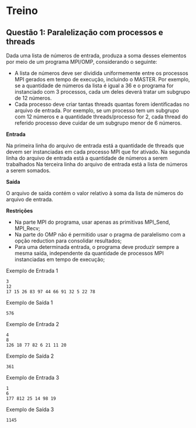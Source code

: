 # Treino

## Questão 1: Paralelização com processos e threads

Dada uma lista de números de entrada, produza a soma desses elementos por meio de um programa MPI/OMP, considerando o seguinte:

- A lista de números deve ser dividida uniformemente entre os processos MPI gerados em tempo de execução, incluindo o MASTER. Por exemplo, se a quantidade de números da lista é igual a 36 e o programa for instanciado com 3 processos, cada um deles deverá tratar um subgrupo de 12 números.
- Cada processo deve criar tantas threads quantas forem identificadas no arquivo de entrada. Por exemplo, se um processo tem um subgrupo com 12 números e a quantidade threads/processo for 2, cada thread do referido processo deve cuidar de um subgrupo menor de 6 números.

**Entrada**

Na primeira linha do arquivo de entrada está a quantidade de threads que devem ser instanciadas em cada processo MPI que for ativado. Na segunda linha do arquivo de entrada está a quantidade de números a serem trabalhados Na terceira linha do arquivo de entrada está a lista de números a serem somados.

**Saída**

O arquivo de saída contém o valor relativo à soma da lista de números do arquivo de entrada.

**Restrições**

- Na parte MPI do programa, usar apenas as primitivas MPI_Send, MPI_Recv;
- Na parte do OMP não é permitido usar o pragma de paralelismo com a opção reduction para consolidar resultados;
- Para uma determinada entrada, o programa deve produzir sempre a mesma saída, independente da quantidade de processos MPI instanciadas em tempo de execução;

Exemplo de Entrada 1
```
3
12
17 15 26 83 97 44 66 91 32 5 22 78
```
Exemplo de Saída 1
```
576
```

Exemplo de Entrada 2
```
4
8
126 18 77 82 6 21 11 20
```

Exemplo de Saída 2
```
361
```
Exemplo de Entrada 3
```
1
6
177 812 25 14 98 19
```
Exemplo de Saída 3
```
1145
```